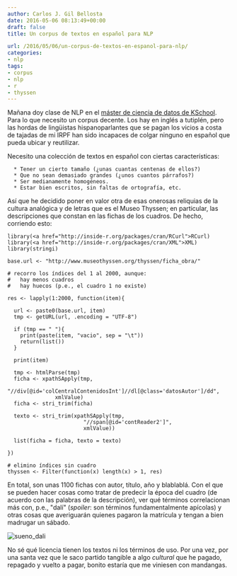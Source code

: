 ```yaml
---
author: Carlos J. Gil Bellosta
date: 2016-05-06 08:13:49+00:00
draft: false
title: Un corpus de textos en español para NLP

url: /2016/05/06/un-corpus-de-textos-en-espanol-para-nlp/
categories:
- nlp
tags:
- corpus
- nlp
- r
- thyssen
---
```


Mañana doy clase de NLP en el [máster de ciencia de datos de KSchool](http://kschool.com/cursos/madrid/master-en-data-science/). Para lo que necesito un corpus decente. Los hay en inglés a tutiplén, pero las hordas de lingüistas hispanoparlantes que se pagan los vicios a costa de tajadas de mi IRPF han sido incapaces de colgar ninguno en español que pueda ubicar y reutilizar.

Necesito una colección de textos en español con ciertas características:



	  * Tener un cierto tamaño (¿unas cuantas centenas de ellos?)
	  * Que no sean demasiado grandes (¿unos cuantos párrafos?)
	  * Ser medianamente homogéneos.
	  * Estar bien escritos, sin faltas de ortografía, etc.


Así que he decidido poner en valor otra de esas onerosas reliquias de la cultura analógica y de letras que es el Museo Thyssen; en particular, las descripciones que constan en las fichas de los cuadros. De hecho, corriendo esto:



    library(<a href="http://inside-r.org/packages/cran/RCurl">RCurl)
    library(<a href="http://inside-r.org/packages/cran/XML">XML)
    library(stringi)

    base.url <- "http://www.museothyssen.org/thyssen/ficha_obra/"

    # recorro los índices del 1 al 2000, aunque:
    #   hay menos cuadros
    #   hay huecos (p.e., el cuadro 1 no existe)

    res <- lapply(1:2000, function(item){

      url <- paste0(base.url, item)
      tmp <- getURL(url, .encoding = "UTF-8")

      if (tmp == " "){
        print(paste(item, "vacio", sep = "\t"))
        return(list())
      }

      print(item)

      tmp <- htmlParse(tmp)
      ficha <- xpathSApply(tmp,
                   "//div[@id='colCentralContenidosInt']//dl[@class='datosAutor']/dd",
                   xmlValue)
      ficha <- stri_trim(ficha)

      texto <- stri_trim(xpathSApply(tmp,
                            "//span[@id='contReader2']",
                            xmlValue))

      list(ficha = ficha, texto = texto)

    })

    # elimino índices sin cuadro
    thyssen <- Filter(function(x) length(x) > 1, res)



En total, son unas 1100 fichas con autor, título, año y blablablá. Con el que se pueden hacer cosas como tratar de predecir la época del cuadro (de acuerdo con las palabras de la descripción), ver qué términos correlacionan más con, p.e., "dalí" (_spoiler_: son términos fundamentalmente apícolas) y otras cosas que averiguarán quienes pagaron la matrícula y tengan a bien madrugar un sábado.

![sueno_dali](/wp-uploads/2016/05/sueno_dali.jpg)


No sé qué licencia tienen los textos ni los términos de uso. Por una vez, por una santa vez que le saco partido tangible a algo _cultural_ que he pagado, repagado y vuelto a pagar, bonito estaría que me viniesen con mandangas.
